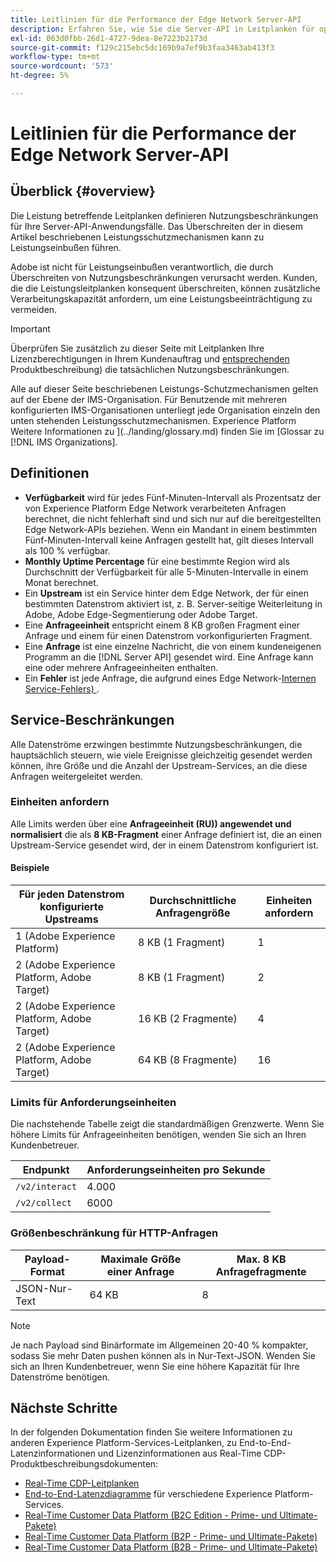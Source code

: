 ```yaml
---
title: Leitlinien für die Performance der Edge Network Server-API
description: Erfahren Sie, wie Sie die Server-API in Leitplanken für optimale Leistung verwenden.
exl-id: 063d0fbb-26d1-4727-9dea-8e7223b2173d
source-git-commit: f129c215ebc5dc169b9a7ef9b3faa3463ab413f3
workflow-type: tm+mt
source-wordcount: '573'
ht-degree: 5%

---
```



# Leitlinien für die Performance der Edge Network Server-API

## Überblick {#overview}

Die Leistung betreffende Leitplanken definieren Nutzungsbeschränkungen für Ihre Server-API-Anwendungsfälle. Das Überschreiten der in diesem Artikel beschriebenen Leistungsschutzmechanismen kann zu Leistungseinbußen führen.

Adobe ist nicht für Leistungseinbußen verantwortlich, die durch Überschreiten von Nutzungsbeschränkungen verursacht werden. Kunden, die die Leistungsleitplanken konsequent überschreiten, können zusätzliche Verarbeitungskapazität anfordern, um eine Leistungsbeeinträchtigung zu vermeiden.

>[!IMPORTANT]
>
>Überprüfen Sie zusätzlich zu dieser Seite mit Leitplanken Ihre Lizenzberechtigungen in Ihrem Kundenauftrag und [ entsprechenden ](https://helpx.adobe.com/de/legal/product-descriptions.html)Produktbeschreibung) die tatsächlichen Nutzungsbeschränkungen.

Alle auf dieser Seite beschriebenen Leistungs-Schutzmechanismen gelten auf der Ebene der IMS-Organisation. Für Benutzende mit mehreren konfigurierten IMS-Organisationen unterliegt jede Organisation einzeln den unten stehenden Leistungsschutzmechanismen. Experience Platform Weitere Informationen zu ](../landing/glossary.md) finden Sie im [Glossar zu [!DNL IMS Organizations].

## Definitionen

* **Verfügbarkeit** wird für jedes Fünf-Minuten-Intervall als Prozentsatz der von Experience Platform Edge Network verarbeiteten Anfragen berechnet, die nicht fehlerhaft sind und sich nur auf die bereitgestellten Edge Network-APIs beziehen. Wenn ein Mandant in einem bestimmten Fünf-Minuten-Intervall keine Anfragen gestellt hat, gilt dieses Intervall als 100 % verfügbar.
* **Monthly Uptime Percentage** für eine bestimmte Region wird als Durchschnitt der Verfügbarkeit für alle 5-Minuten-Intervalle in einem Monat berechnet.
* Ein **Upstream** ist ein Service hinter dem Edge Network, der für einen bestimmten Datenstrom aktiviert ist, z. B. Server-seitige Weiterleitung in Adobe, Adobe Edge-Segmentierung oder Adobe Target.
* Eine **Anfrageeinheit** entspricht einem 8 KB großen Fragment einer Anfrage und einem für einen Datenstrom vorkonfigurierten Fragment.
* Eine **Anfrage** ist eine einzelne Nachricht, die von einem kundeneigenen Programm an die [!DNL Server API] gesendet wird. Eine Anfrage kann eine oder mehrere Anfrageeinheiten enthalten.
* Ein **Fehler** ist jede Anfrage, die aufgrund eines Edge Network-[Internen Service-Fehlers) ](error-handling.md).

## Service-Beschränkungen

Alle Datenströme erzwingen bestimmte Nutzungsbeschränkungen, die hauptsächlich steuern, wie viele Ereignisse gleichzeitig gesendet werden können, ihre Größe und die Anzahl der Upstream-Services, an die diese Anfragen weitergeleitet werden.

### Einheiten anfordern

Alle Limits werden über eine **Anfrageeinheit (RU)) angewendet und normalisiert** die als **8 KB-Fragment** einer Anfrage definiert ist, die an einen Upstream-Service gesendet wird, der in einem Datenstrom konfiguriert ist.

#### Beispiele

| Für jeden Datenstrom konfigurierte Upstreams | Durchschnittliche Anfragengröße | Einheiten anfordern |
| --- | --- | --- |
| 1 (Adobe Experience Platform) | 8 KB (1 Fragment) | 1 |
| 2 (Adobe Experience Platform, Adobe Target) | 8 KB (1 Fragment) | 2 |
| 2 (Adobe Experience Platform, Adobe Target) | 16 KB (2 Fragmente) | 4 |
| 2 (Adobe Experience Platform, Adobe Target) | 64 KB (8 Fragmente) | 16 |

### Limits für Anforderungseinheiten

Die nachstehende Tabelle zeigt die standardmäßigen Grenzwerte. Wenn Sie höhere Limits für Anfrageeinheiten benötigen, wenden Sie sich an Ihren Kundenbetreuer.

| Endpunkt | Anforderungseinheiten pro Sekunde |
| --- | --- |
| `/v2/interact` | 4.000 |
| `/v2/collect` | 6000 |

### Größenbeschränkung für HTTP-Anfragen

| Payload-Format | Maximale Größe einer Anfrage | Max. 8 KB Anfragefragmente |
| --- | --- | --- |
| JSON-Nur-Text | 64 KB | 8 |


>[!NOTE]
>
>Je nach Payload sind Binärformate im Allgemeinen 20-40 % kompakter, sodass Sie mehr Daten pushen können als in Nur-Text-JSON. Wenden Sie sich an Ihren Kundenbetreuer, wenn Sie eine höhere Kapazität für Ihre Datenströme benötigen.

## Nächste Schritte

In der folgenden Dokumentation finden Sie weitere Informationen zu anderen Experience Platform-Services-Leitplanken, zu End-to-End-Latenzinformationen und Lizenzinformationen aus Real-Time CDP-Produktbeschreibungsdokumenten:

* [Real-Time CDP-Leitplanken](/help/rtcdp/guardrails/overview.md)
* [End-to-End-Latenzdiagramme](https://experienceleague.adobe.com/docs/blueprints-learn/architecture/architecture-overview/deployment/guardrails.html?lang=en#end-to-end-latency-diagrams) für verschiedene Experience Platform-Services.
* [Real-Time Customer Data Platform (B2C Edition - Prime- und Ultimate-Pakete)](https://helpx.adobe.com/de/legal/product-descriptions/real-time-customer-data-platform-b2c-edition-prime-and-ultimate-packages.html)
* [Real-Time Customer Data Platform (B2P - Prime- und Ultimate-Pakete)](https://helpx.adobe.com/legal/product-descriptions/real-time-customer-data-platform-b2p-edition-prime-and-ultimate-packages.html)
* [Real-Time Customer Data Platform (B2B - Prime- und Ultimate-Pakete)](https://helpx.adobe.com/legal/product-descriptions/real-time-customer-data-platform-b2b-edition-prime-and-ultimate-packages.html)
